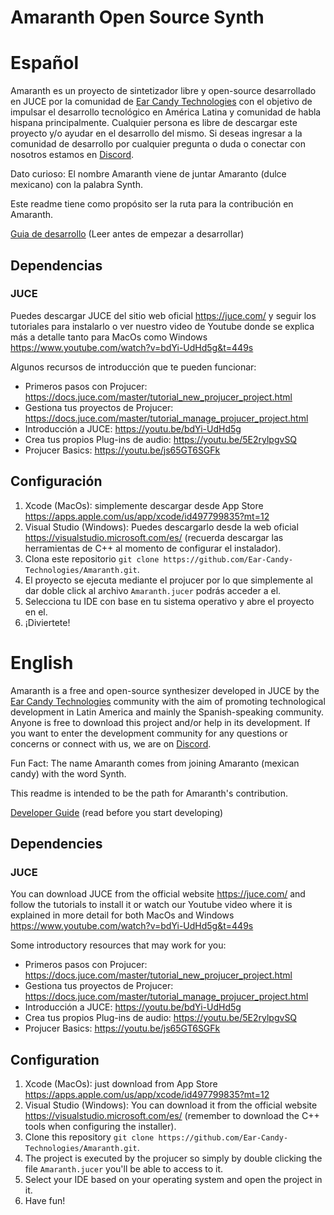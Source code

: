 # Amaranth Open Source Synth

# Español

Amaranth es un proyecto de sintetizador libre y open-source desarrollado en JUCE por la comunidad de [Ear Candy Technologies](https://earcandytech.com/) con el objetivo de impulsar el desarrollo tecnológico en América Latina y comunidad de habla hispana principalmente. Cualquier persona es libre de descargar este proyecto y/o ayudar en el desarrollo del mismo. Si deseas ingresar a la comunidad de desarrollo por cualquier pregunta o duda o conectar con nosotros estamos en [Discord](https://discord.gg/WJvn7m2KwJ).

Dato curioso: El nombre Amaranth viene de juntar Amaranto (dulce mexicano) con la palabra Synth.

Este readme tiene como propósito ser la ruta para la contribución en Amaranth.

[Guia de desarrollo](https://github.com/Ear-Candy-Technologies/Amaranth/blob/main/DeveloperGuide.md) (Leer antes de empezar a desarrollar)

## Dependencias

### JUCE

Puedes descargar JUCE del sitio web oficial https://juce.com/ y seguir los tutoriales para instalarlo o ver nuestro video de Youtube donde se explica más a detalle tanto para MacOs como Windows https://www.youtube.com/watch?v=bdYi-UdHd5g&t=449s

Algunos recursos de introducción que te pueden funcionar:

- Primeros pasos con Projucer: https://docs.juce.com/master/tutorial_new_projucer_project.html
- Gestiona tus proyectos de Projucer: https://docs.juce.com/master/tutorial_manage_projucer_project.html
- Introducción a JUCE: https://youtu.be/bdYi-UdHd5g
- Crea tus propios Plug-ins de audio: https://youtu.be/5E2rylpgvSQ
- Projucer Basics: https://youtu.be/js65GT6SGFk

## Configuración

1. Xcode (MacOs): simplemente descargar desde App Store https://apps.apple.com/us/app/xcode/id497799835?mt=12
2. Visual Studio (Windows): Puedes descargarlo desde la web oficial https://visualstudio.microsoft.com/es/ (recuerda descargar las herramientas de C++ al momento de configurar el instalador).
3. Clona este repositorio `git clone https://github.com/Ear-Candy-Technologies/Amaranth.git`.
4. El proyecto se ejecuta mediante el projucer por lo que simplemente al dar doble click al archivo `Amaranth.jucer` podrás acceder a el. 
5. Selecciona tu IDE con base en tu sistema operativo y abre el proyecto en el.
6. ¡Diviertete!

# English

Amaranth is a free and open-source synthesizer developed in JUCE by the [Ear Candy Technologies](https://earcandytech.com/) community with the aim of promoting technological development in Latin America and mainly the Spanish-speaking community. Anyone is free to download this project and/or help in its development. If you want to enter the development community for any questions or concerns or connect with us, we are on [Discord](https://discord.gg/WJvn7m2KwJ).

Fun Fact: The name Amaranth comes from joining Amaranto (mexican candy) with the word Synth.

This readme is intended to be the path for Amaranth's contribution.

[Developer Guide](https://github.com/Ear-Candy-Technologies/Amaranth/blob/main/DeveloperGuide.md) (read before you start developing)

## Dependencies

### JUCE

You can download JUCE from the official website https://juce.com/ and follow the tutorials to install it or watch our Youtube video where it is explained in more detail for both MacOs and Windows https://www.youtube.com/watch?v=bdYi-UdHd5g&t=449s

Some introductory resources that may work for you:

- Primeros pasos con Projucer: https://docs.juce.com/master/tutorial_new_projucer_project.html
- Gestiona tus proyectos de Projucer: https://docs.juce.com/master/tutorial_manage_projucer_project.html
- Introducción a JUCE: https://youtu.be/bdYi-UdHd5g
- Crea tus propios Plug-ins de audio: https://youtu.be/5E2rylpgvSQ
- Projucer Basics: https://youtu.be/js65GT6SGFk

## Configuration

1. Xcode (MacOs): just download from App Store https://apps.apple.com/us/app/xcode/id497799835?mt=12
2. Visual Studio (Windows): You can download it from the official website https://visualstudio.microsoft.com/es/ (remember to download the C++ tools when configuring the installer).
3. Clone this repository `git clone https://github.com/Ear-Candy-Technologies/Amaranth.git`.
4. The project is executed by the projucer so simply by double clicking the file `Amaranth.jucer` you'll be able to access to it. 
5. Select your IDE based on your operating system and open the project in it.
6. Have fun!
